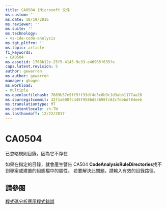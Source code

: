 ```yaml
---
title: CA0504 |Microsoft 文件
ms.custom: ''
ms.date: 10/19/2016
ms.reviewer: ''
ms.suite: ''
ms.technology:
- vs-ide-code-analysis
ms.tgt_pltfrm: ''
ms.topic: article
f1_keywords:
- CA0504
ms.assetid: 1768b12e-25f5-4145-9c33-e46965f635fe
caps.latest.revision: 5
author: gewarren
ms.author: gewarren
manager: ghogen
ms.workload:
- multiple
ms.openlocfilehash: 7689b57e9ff5ff33df4d3c0b9c1d3abb1177aa28
ms.sourcegitcommit: 32f1a690fc445f9586d53698fc82c7debd784eeb
ms.translationtype: MT
ms.contentlocale: zh-TW
ms.lasthandoff: 12/22/2017
---
```

# <a name="ca0504"></a>CA0504
已忽略規則目錄，因為它不存在  
  
 如果在指定的目錄，就會產生警告 CA504 **CodeAnalysisRuleDirectories**找不到專案或建置的組態檔中的屬性。 若要解決此問題，請輸入有效的目錄路徑。  
  
## <a name="see-also"></a>請參閱  
 [程式碼分析應用程式錯誤](../code-quality/code-analysis-application-errors.md)   
